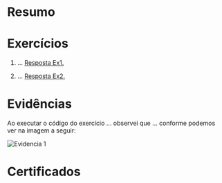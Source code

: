 
# Resumo

# Exercícios

1. ...
[Resposta Ex1.](./Exercicios/ex1.sql)

2. ...
[Resposta Ex2.](./Exercicios/ex2.py)

# Evidências

Ao executar o código do exercício ... observei que ... conforme podemos ver na imagem a seguir:

![Evidencia 1](./Evidencias/sample.webp)

# Certificados
